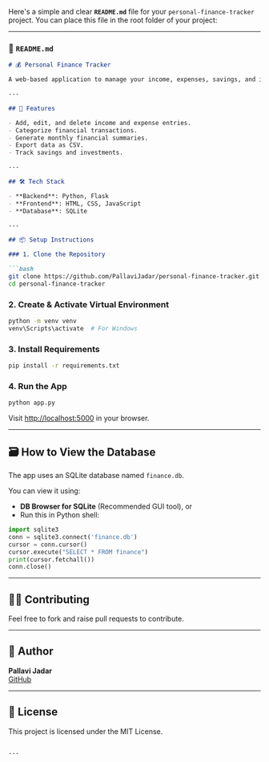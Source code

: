Here's a simple and clear **`README.md`** file for your `personal-finance-tracker` project. You can place this file in the root folder of your project:

---

### 📄 `README.md`

```markdown
# 💰 Personal Finance Tracker

A web-based application to manage your income, expenses, savings, and investments. Built using **Python (Flask)** for the backend and **HTML/CSS/JavaScript** for the frontend.

---

## 🚀 Features

- Add, edit, and delete income and expense entries.
- Categorize financial transactions.
- Generate monthly financial summaries.
- Export data as CSV.
- Track savings and investments.

---

## 🛠️ Tech Stack

- **Backend**: Python, Flask
- **Frontend**: HTML, CSS, JavaScript
- **Database**: SQLite

---

## 📦 Setup Instructions

### 1. Clone the Repository

```bash
git clone https://github.com/PallaviJadar/personal-finance-tracker.git
cd personal-finance-tracker
```

### 2. Create & Activate Virtual Environment

```bash
python -m venv venv
venv\Scripts\activate  # For Windows
```

### 3. Install Requirements

```bash
pip install -r requirements.txt
```

### 4. Run the App

```bash
python app.py
```

Visit [http://localhost:5000](http://localhost:5000) in your browser.

---

## 🗃️ How to View the Database

The app uses an SQLite database named `finance.db`.

You can view it using:

- **DB Browser for SQLite** (Recommended GUI tool), or
- Run this in Python shell:

```python
import sqlite3
conn = sqlite3.connect('finance.db')
cursor = conn.cursor()
cursor.execute("SELECT * FROM finance")
print(cursor.fetchall())
conn.close()
```

---

## 🧑‍💻 Contributing

Feel free to fork and raise pull requests to contribute.

---

## 🪪 Author

**Pallavi Jadar**  
[GitHub](https://github.com/PallaviJadar)

---

## 📄 License

This project is licensed under the MIT License.
```

---
